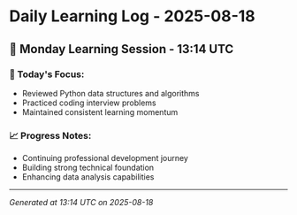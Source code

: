 # Daily Learning Log - 2025-08-18

## 📅 Monday Learning Session - 13:14 UTC

### 🎯 Today's Focus:
- Reviewed Python data structures and algorithms
- Practiced coding interview problems
- Maintained consistent learning momentum

### 📈 Progress Notes:
- Continuing professional development journey
- Building strong technical foundation
- Enhancing data analysis capabilities

---
*Generated at 13:14 UTC on 2025-08-18*
